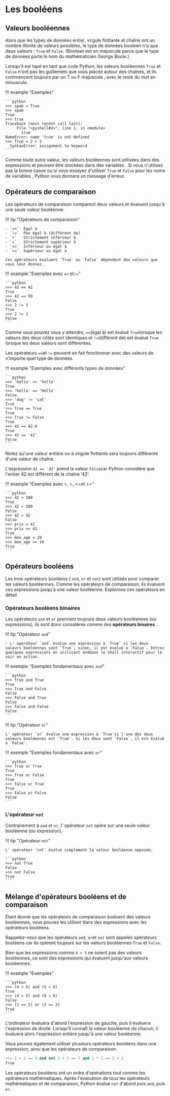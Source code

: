 # Les booléens

## Valeurs booléennes

Alors que les types de données entier, virgule flottante et chaîne ont un nombre illimité de valeurs possibles, le type de données booléen n'a que deux valeurs : `True` et `False`. (Boolean est en majuscule parce que le type de données porte le nom du mathématicien George Boole.)

Lorsqu'il est tapé en tant que code Python, les valeurs booléennes `True` et `False` n'ont pas les guillemets que vous placez autour des chaînes, et ils commencent toujours par un T ou F majuscule , avec le reste du mot en minuscule.

!!! example "Exemples"

    ```python
    >>> spam = True
    >>> spam
    True
    >>> true
    Traceback (most recent call last):
         File "<pyshell#2>", line 1, in <module>
           true
    NameError: name 'true' is not defined
    >>> True = 2 + 2
      SyntaxError: assignment to keyword
    ```

Comme toute autre valeur, les valeurs booléennes sont utilisées dans des expressions et peuvent être stockées dans des variables . Si vous n'utilisez pas la bonne casse ou si vous essayez d'utiliser `True` et `False` pour les noms de variables , Python vous donnera un message d'erreur.

## Opérateurs de comparaison

Les opérateurs de comparaison comparent deux valeurs et évaluent jusqu'à une seule valeur booléenne.

!!! tip "Opérateurs de comparaison"

    - `==`	Égal à
    - `!=`	Pas égal à (différent de)
    - `<`	Strictement inférieur à
    - `>`	Strictement supérieur à
    - `<=`	Inférieur ou égal à
    - `>=`	Supérieur ou égal à

    Ces opérateurs évaluent `True` ou `False` dépendent des valeurs que vous leur donnez.

!!! example "Exemples avec `==` et`!=`"

    ```python
    >>> 42 == 42
    True
    >>> 42 == 99
    False
    >>> 2 != 3
    True
    >>> 2 != 2
    False
    ```

Comme vous pouvez vous y attendre, `==`(égal à) est évalué `True`lorsque les valeurs des deux côtés sont identiques et `!=`(différent de) est évalué `True` lorsque les deux valeurs sont différentes.

Les opérateurs `==`et `!=` peuvent en fait fonctionner avec des valeurs de n'importe quel type de données.

!!! example "Exemples avec différents types de données"

    ```python
    >>> 'hello' == 'hello'
    True
    >>> 'hello' == 'Hello'
    False
    >>> 'dog' != 'cat'
    True
    >>> True == True
    True
    >>> True != False
    True
    >>> 42 == 42.0
    True
    >>> 42 == '42'
    False
    ```

Notez qu'une valeur entière ou à virgule flottante sera toujours différente d'une valeur de chaîne.

L'expression `42 == '42'` prend la valeur `False`car Python considère que l'entier 42 est différent de la chaîne '42'.

!!! example "Exemples avec <, >, <=et >="

    ```python
    >>> 42 < 100
    True
    >>> 42 > 100
    False
    >>> 42 < 42
    False
    >>> prix = 42
    >>> prix <= 42
    True
    >>> mon_age = 29
    >>> mon_age >= 10
    True
    ```

## Opérateurs booléens

Les trois opérateurs booléens ( `and`, `or` et `not`) sont utilisés pour comparer les valeurs booléennes. Comme les opérateurs de comparaison, ils évaluent ces expressions jusqu'à une valeur booléenne. Explorons ces opérateurs en détail

### Opérateurs booléens binaires

Les opérateurs `and` et `or` prennent toujours deux valeurs booléennes (ou expressions), ils sont donc considérés comme des **opérateurs binaires** .

!!! tip "Opérateur `and`"

    - L' opérateur `and` évalue une expression à `True` si les deux valeurs booléennes sont `True`; sinon, il est évalué à `False`. Entrez quelques expressions en utilisant anddans le shell interactif pour le voir en action.

!!! exemple "Exemples fondamentaux avec `and`"

    ```python
    >>> True and True
    True
    >>> True and False
    False
    >>> False and True
    False
    >>> False and False
    False
    ```

!!! tip "Opérateur `or`"

    L' opérateur `or` évalue une expression à `True`si l'une des deux valeurs booléennes est `True`. Si les deux sont `False`, il est évalué à `False`.

!!! exemple "Exemples fondamentaux avec `or`"

    ```python
    >>> True or True
    True
    >>> True or False
    True
    >>> False or True
    True
    >>> False or False
    False
    ```

### L'opérateur `not`

Contrairement à `and` et `or`, l' opérateur `not` opère sur une seule valeur booléenne (ou expression).

!!! tip "Opérateur `not`"

    L' opérateur `not` évalue simplement la valeur booléenne opposée.

    ```python
    >>> not True
    False
    >>> not False
    True
    ```

## Mélange d'opérateurs booléens et de comparaison

Étant donné que les opérateurs de comparaison évaluent des valeurs booléennes, vous pouvez les utiliser dans des expressions avec les opérateurs booléens.

Rappelez-vous que les opérateurs `and`, `or`et `not` sont appelés opérateurs booléens car ils opèrent toujours sur les valeurs booléennes `True` et `False`.

Bien que les expressions comme `4 < 5` ne soient pas des valeurs booléennes, ce sont des expressions qui évaluent jusqu'aux valeurs booléennes.

!!! example "Exemples"

    ```python
    >>> (4 < 5) and (5 < 6)
    True
    >>> (4 < 5) and (9 < 6)
    False
    >>> (1 == 2) or (2 == 2)
    True
    ```

L'ordinateur évaluera d'abord l'expression de gauche, puis il évaluera l'expression de droite. Lorsqu'il connaît la valeur booléenne de chacun, il évaluera alors l'expression entière jusqu'à une valeur booléenne.

Vous pouvez également utiliser plusieurs opérateurs booléens dans une expression, ainsi que les opérateurs de comparaison.

```python
>>> 2 + 2 == 4 and not 2 + 2 == 5 and 2 * 2 == 2 + 2
True
```

Les opérateurs booléens ont un ordre d'opérations tout comme les opérateurs mathématiques. Après l'évaluation de tous les opérateurs mathématiques et de comparaison, Python évalue `not` d'abord puis `and`, puis `or`.

